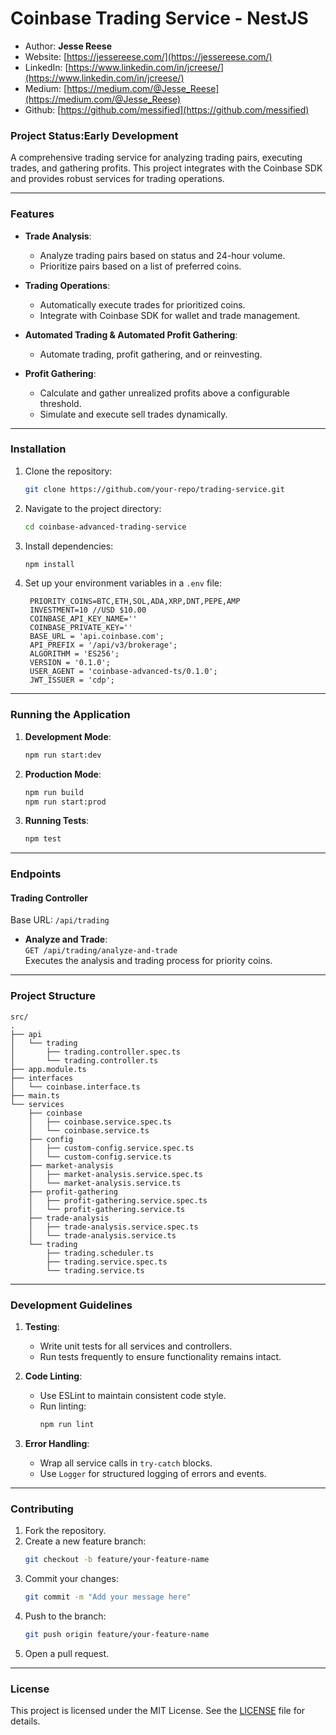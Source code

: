 # **Coinbase Trading Service - NestJS**

 - Author: **Jesse Reese**  
 - Website: [https://jessereese.com/](https://jessereese.com/)  
 - LinkedIn: [https://www.linkedin.com/in/jcreese/](https://www.linkedin.com/in/jcreese/)  
 - Medium: [https://medium.com/@Jesse_Reese](https://medium.com/@Jesse_Reese)  
 - Github: [https://github.com/messified](https://github.com/messified)

### Project Status:Early Development

A comprehensive trading service for analyzing trading pairs, executing trades, and gathering profits. This project integrates with the Coinbase SDK and provides robust services for trading operations.

---

### **Features**

- **Trade Analysis**:
  - Analyze trading pairs based on status and 24-hour volume.
  - Prioritize pairs based on a list of preferred coins.

- **Trading Operations**:
  - Automatically execute trades for prioritized coins.
  - Integrate with Coinbase SDK for wallet and trade management.

- **Automated Trading & Automated Profit Gathering**:
  - Automate trading, profit gathering, and or reinvesting.

- **Profit Gathering**:
  - Calculate and gather unrealized profits above a configurable threshold.
  - Simulate and execute sell trades dynamically.

---

### **Installation**

1. Clone the repository:
   ```bash
   git clone https://github.com/your-repo/trading-service.git
   ```

2. Navigate to the project directory:
   ```bash
   cd coinbase-advanced-trading-service
   ```

3. Install dependencies:
   ```bash
   npm install
   ```

4. Set up your environment variables in a `.env` file:
   ```dotenv
    PRIORITY_COINS=BTC,ETH,SOL,ADA,XRP,DNT,PEPE,AMP
    INVESTMENT=10 //USD $10.00
    COINBASE_API_KEY_NAME=''
    COINBASE_PRIVATE_KEY=''
    BASE_URL = 'api.coinbase.com';
    API_PREFIX = '/api/v3/brokerage';
    ALGORITHM = 'ES256';
    VERSION = '0.1.0';
    USER_AGENT = 'coinbase-advanced-ts/0.1.0';
    JWT_ISSUER = 'cdp';
   ```

---

### **Running the Application**

1. **Development Mode**:
   ```bash
   npm run start:dev
   ```

2. **Production Mode**:
   ```bash
   npm run build
   npm run start:prod
   ```

3. **Running Tests**:
   ```bash
   npm test
   ```

---

### **Endpoints**

#### **Trading Controller**
Base URL: `/api/trading`

- **Analyze and Trade**:  
  `GET /api/trading/analyze-and-trade`  
  Executes the analysis and trading process for priority coins.

---

### **Project Structure**

```plaintext
src/
.
├── api
│   └── trading
│       ├── trading.controller.spec.ts
│       └── trading.controller.ts
├── app.module.ts
├── interfaces
│   └── coinbase.interface.ts
├── main.ts
└── services
    ├── coinbase
    │   ├── coinbase.service.spec.ts
    │   └── coinbase.service.ts
    ├── config
    │   ├── custom-config.service.spec.ts
    │   └── custom-config.service.ts
    ├── market-analysis
    │   ├── market-analysis.service.spec.ts
    │   └── market-analysis.service.ts
    ├── profit-gathering
    │   ├── profit-gathering.service.spec.ts
    │   └── profit-gathering.service.ts
    ├── trade-analysis
    │   ├── trade-analysis.service.spec.ts
    │   └── trade-analysis.service.ts
    └── trading
        ├── trading.scheduler.ts
        ├── trading.service.spec.ts
        └── trading.service.ts
```

---

### **Development Guidelines**

1. **Testing**:
   - Write unit tests for all services and controllers.
   - Run tests frequently to ensure functionality remains intact.

2. **Code Linting**:
   - Use ESLint to maintain consistent code style.
   - Run linting:
     ```bash
     npm run lint
     ```

3. **Error Handling**:
   - Wrap all service calls in `try-catch` blocks.
   - Use `Logger` for structured logging of errors and events.

---

### **Contributing**

1. Fork the repository.
2. Create a new feature branch:
   ```bash
   git checkout -b feature/your-feature-name
   ```
3. Commit your changes:
   ```bash
   git commit -m "Add your message here"
   ```
4. Push to the branch:
   ```bash
   git push origin feature/your-feature-name
   ```
5. Open a pull request.

---

### **License**

This project is licensed under the MIT License. See the [LICENSE](LICENSE) file for details.
